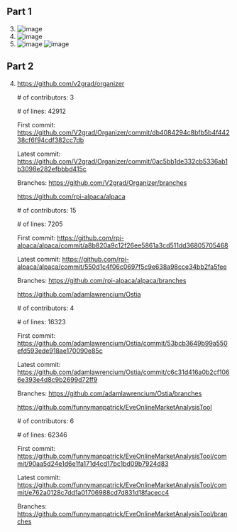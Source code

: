 ## Part 1
3. ![image](https://user-images.githubusercontent.com/46334090/173094587-a2cbff74-eba7-4944-90b2-d65e25c654bf.png)
4. ![image](https://user-images.githubusercontent.com/46334090/173095064-ab793932-68df-468e-95e2-9a5e6743db14.png)
5. ![image](https://user-images.githubusercontent.com/46334090/173107072-d0114200-2408-426c-b070-a55798c0c402.png)
   ![image](https://user-images.githubusercontent.com/46334090/173107110-6453af46-2fe9-4767-a0d1-bb0197652964.png)

## Part 2
4. https://github.com/v2grad/organizer

     \# of contributors: 3

     \# of lines: 42912

     First commit: https://github.com/V2grad/Organizer/commit/db4084294c8bfb5b4f44238cf6f94cdf382cc7db

     Latest commit: https://github.com/V2grad/Organizer/commit/0ac5bb1de332cb5336ab1b3098e282efbbbd415c

     Branches: https://github.com/V2grad/Organizer/branches
     
   https://github.com/rpi-alpaca/alpaca
   
     \# of contributors: 15
     
     \# of lines: 7205

     First commit: https://github.com/rpi-alpaca/alpaca/commit/a8b820a9c12f26ee5861a3cd511dd36805705468

     Latest commit: https://github.com/rpi-alpaca/alpaca/commit/550d1c4f06c0697f5c9e638a98cce34bb2fa5fee

     Branches: https://github.com/rpi-alpaca/alpaca/branches
     

   https://github.com/adamlawrencium/Ostia
   
     \# of contributors: 4

     \# of lines: 16323

     First commit: https://github.com/adamlawrencium/Ostia/commit/53bcb3649b99a550efd593ede918ae170090e85c

     Latest commit: https://github.com/adamlawrencium/Ostia/commit/c6c31d416a0b2cf1066e393e4d8c9b2699d72ff9

     Branches: https://github.com/adamlawrencium/Ostia/branches
     
    https://github.com/funnymanpatrick/EveOnlineMarketAnalysisTool
    
     \# of contributors: 6

     \# of lines: 62346

     First commit: https://github.com/funnymanpatrick/EveOnlineMarketAnalysisTool/commit/90aa5d24e1d6e1fa171d4cd17bc1bd09b7924d83

     Latest commit: https://github.com/funnymanpatrick/EveOnlineMarketAnalysisTool/commit/e762a0128c7dd1a01706988cd7d831d18facecc4

     Branches: https://github.com/funnymanpatrick/EveOnlineMarketAnalysisTool/branches
